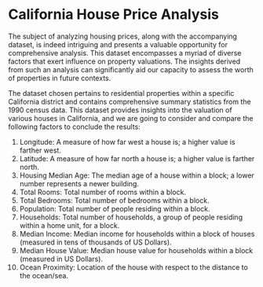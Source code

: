# California House Price Analysis

The subject of analyzing housing prices, along with the accompanying dataset, is indeed intriguing and presents a valuable opportunity for comprehensive analysis. This dataset encompasses a myriad of diverse factors that exert influence on property valuations. The insights derived from such an analysis can significantly aid our capacity to assess the worth of properties in future contexts.

The dataset chosen pertains to residential properties within a specific California district and contains comprehensive summary statistics from the 1990 census data. This dataset provides insights into the valuation of various houses in California, and we are going to consider and compare the following factors to conclude the results:
1. Longitude: A measure of how far west a house is; a higher value is farther west.
2. Latitude: A measure of how far north a house is; a higher value is farther north.
3. Housing Median Age: The median age of a house within a block; a lower number represents a newer building.
4. Total Rooms: Total number of rooms within a block.
5. Total Bedrooms: Total number of bedrooms within a block.
6. Population: Total number of people residing within a block.
7. Households: Total number of households, a group of people residing within a home unit, for a block.
8. Median Income: Median income for households within a block of houses (measured in tens of thousands of US Dollars).
9. Median House Value: Median house value for households within a block (measured in US Dollars).
10. Ocean Proximity: Location of the house with respect to the distance to the ocean/sea.
